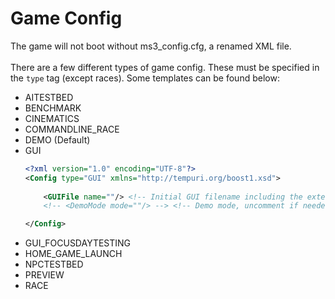 # Game Config
The game will not boot without ms3_config.cfg, a renamed XML file.\
\
There are a few different types of game config. These must be specified in the `type` tag (except races). Some templates can be found below:
- AITESTBED
- BENCHMARK
- CINEMATICS
- COMMANDLINE_RACE
- DEMO (Default)
- GUI
  ```xml
  <?xml version="1.0" encoding="UTF-8"?>
  <Config type="GUI" xmlns="http://tempuri.org/boost1.xsd">
    
      <GUIFile name=""/> <!-- Initial GUI filename including the extension e.g. filename.gui -->
      <!-- <DemoMode mode=""/> --> <!-- Demo mode, uncomment if needed (choices are E3, Leipzig or PSN) -->

  </Config>
  ```
- GUI_FOCUSDAYTESTING
- HOME_GAME_LAUNCH
- NPCTESTBED
- PREVIEW
- RACE